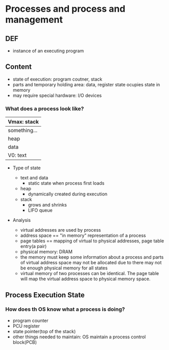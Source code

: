 # Processes and process and management

## DEF
- instance of an executing program

## Content
- state of execution: program coutner, stack
- parts and temporary holding area: data, register state ocupies state in memory
- may require special hardware: I/O devices

### What does a process look like?
| Vmax: stack   |
| --------   |
|  something...|
| heap      |
| data      |
|V0: text   |

- Type of state
    - text and data
        - static state when process first loads
    - heap
        - dynamically created during execution
    - stack
        - grows and shrinks
        - LIFO queue

- Analysis
    - virtual addresses are used by process
    - address space == "in memory" representation of a process
    - page tables == mapping of virtual to physical addresses, page table entry(a pair)
    - physical memory: DRAM
    - the memory must keep some information about a process and parts of virtual address space may not be allocated due to there may not be enough physical memory for all states
    - virtual memory of two processes can be identical. The page table will map the virtual address space to physical memory space.

## Process Execution State
### How does th OS know what a process is doing?
- program counter
- PCU register
- state pointer(top of the stack)
- other things needed to maintain: OS maintain a process control block(PCB)
